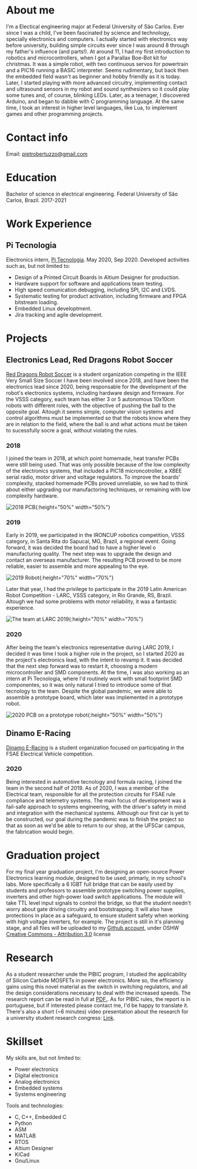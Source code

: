 
# About me
I'm a Electical engineering major at Federal University of São Carlos.
Ever since I was a child, I've been fascinated by science and technology, specially electronics and computers. I actually started with electronics way before university, building simple circuits ever since I was around 8 through my father's influence (and parts!).
At around 11, I had my first introduction to robotics and microcontrollers, when I got a Parallax Boe-Bot kit for christmas. It was a simple robot, with two continuous servos for powertrain and a PIC16 running a BASIC interpreter. Seems rudimentary, but back then the embedded field wasn't as beginner and hobby friendly as it is today.
Later, I started playing with more advanced circuitry, implementing contact and ultrasound sensors in my robot and sound synthesizers so it could play some tunes and, of course, blinking LEDs.
Later, as a teenager, I discovered Arduino, and began to dabble with C programming language. At the same time, I took an interest in higher level languages, like Lua, to implement games and other programming projects.

# Contact info

Email: pietrobertuzzo@gmail.com

# Education
Bachelor of science in electrical engineering.
Federal University of São Carlos, Brazil.
2017-2021

# Work Experience

## Pi Tecnologia
Electronics intern, [Pi Tecnologia](https://www.linkedin.com/company/pi-tecnologia/).
May 2020, Sep 2020.
Developed activities such as, but not limited to:
- Design of a Printed Circuit Boards in Altium Designer for production.
- Hardware support for software and applications team testing.
- High speed comunication debugging, including SPI, I2C and LVDS.
- Systematic testing for product activation, including firmware and FPGA bitstream loading.
- Embedded Linux developtment.
- Jira tracking and agile development.

# Projects

## Electronics Lead, Red Dragons Robot Soccer
[Red Dragons Robot Soccer](https://www.linkedin.com/company/red-dragons-ufscar/) is a student organization competing in the IEEE Very Small Size Soccer I have been involved since 2018, and have been the electronics lead since 2020, being responsable for the development of the robot's electronics systems, including hardware design and firmware.
For the VSSS category,  each team has either 3 or 5 autonomous 10x10cm robots with different roles, with the objective of pushing the ball to the opposite goal. Altough it seems simple, computer vision systems and control algorithms must be implemented so that the robots know where they are in relation to the field, where the ball is and what actions must be taken to sucessfully socre a goal, without violating the rules.

### 2018
I joined the team in 2018, at which point homemade, heat transfer PCBs were still being used. That was only possible because of the low complexity of the electronics systems, that included a PIC18 microncotroller, a XBEE serial radio, motor driver and voltage regulators. To improve the boards' complexity, stacked homemade PCBs proved unreliable, so we had to think about either upgrading our manufactoring techniques, or remaining with low complexity hardware.

![2018 PCB](images/PCB2018.jpg){:height="50%" width="50%"}

### 2019
Early in 2019, we participated in the IRONCUP robotics competition, VSSS category, in Santa Rita do Sapucaí, MG, Brazil, a regional event.
Going forward, it was decided the board had to have a higher level o manufacturing quality. The next step was to upgrade the design and contact an overseas manufacturer. The resulting PCB proved to be more reliable, easier to assemble and more appealing to the eye.

![2019 Robot](images/2019.jpeg){:height="70%" width="70%"}

Later that year, I had the privilege to participate in the 2019 Latin American Robot Competition - LARC, VSSS category, in Rio Grande, RS, Brazil. Altough we had some problems with motor reliability, it was a fantastic experience.

![The team at LARC 2019](images/LARC2019.jpeg){:height="70%" width="70%"}

### 2020
After being the team's electronics representative during LARC 2019, I decided it was time I took a higher role in the project, so I started 2020 as the project's electronics lead, with the intent to revamp it. It was decided that the next step forward was to restart it, choosing a modern microcontroller and SMD components. At the time, I was also working as an intern at Pi Tecnologia, where I'd routinely work with small footprint SMD componentes, so it was only natural I tried to introduce some of that tecnology to the team.
Despite the global pandemic, we were able to assemble a prototype board, which later was implemented in a prototype robot.

![2020 PCB on a prototype robot](images/2020.jpeg){:height="50%" width="50%"}

## Dinamo E-Racing
[Dinamo E-Racing](https://www.linkedin.com/company/formulaerouteufscar/) is a student organization focused on participating in the FSAE Electrical Vehicle competition.

### 2020
Being interested in automotive tecnology and formula racing, I joined the team in the second half of 2019. As of 2020, I was a member of the Electrical team, responsible for all the protection circuits for FSAE rule compliance and telemetry systems. The main focus of development was a fail-safe approach to systems engineering, with the driver's safety in mind and integration with the mechanical systems.
Although our first car is yet to be constructed, our goal during the pandemic was to finish the project so that as soon as we'd be able to return to our shop, at the UFSCar campus, the fabrication would begin.

# Graduation project

For my final year graduation project, I'm designing an open-source Power Electronics learning module, designed to be used, primarly, in my school's labs. More specifically a 6 IGBT full bridge that can be easily used by students and professors to assemble prototype switching power supplies, inverters and other high-power load switch applications. 
The module will take TTL level input signals to control the bridge, so that the student needn't worry about gate driving circuitry and bootstrapping. It will also have protections in place as a safeguard, to ensure student safety when working with high voltage inverters, for example.
The project is still in it's planning stage, and all files will be uploaded to my [Github account](https://github.com/pietrobertuzzo), under OSHW [Creative Commons - Attribution 3.0](http://creativecommons.org/licenses/by/3.0/) license

# Research
As a student researcher unde the PIBIC program, I studied the applicability of Silicon Carbide MOSFETs in power electronics. More so, the efficiency gains using this novel material as the switch in switching regulators, and all the design considerations necessary to deal with the increased speeds. The research report can be read in full at <a href="https://github.com/pietrobertuzzo/pietrobertuzzo.github.io/blob/main/documents/RelatorioICT_Pietro.pdf" target="_blank">PDF.</a>.
As for PIBIC rules, the report is in portuguese, but if interested please contact me, I'd be happy to translate it.
There's also a short (~6 minutes) video presentation about the research for a university student research congress: [Link](https://www.youtube.com/watch?v=gVqps94csn8).

# Skillset

My skills are, but not limited to:
- Power electronics
- Digital electronics
- Analog electronics
- Embedded systems
- Systems engineering

Tools and technologies:
 - C, C++, Embedded C
 - Python
 - ASM
 - MATLAB
 - RTOS
 - Altium Designer
 - KiCad
 - Gnu/Linux